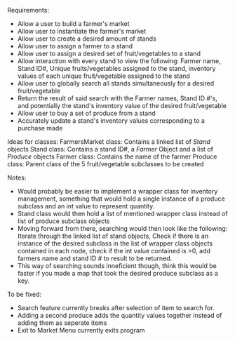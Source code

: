 Requirements:
- Allow a user to build a farmer's market
- Allow user to instantiate the farmer's market
- Allow user to create a desired amount of stands
- Allow user to assign a farmer to a stand
- Allow user to assign a desired set of fruit/vegetables to a stand
- Allow interaction with every stand to view the following: Farmer name, Stand ID#, Unique fruits/vegetables assigned to the stand, inventory values of each unique fruit/vegetable assigned to the stand
- Allow user to globally search all stands simultaneously for a desired fruit/vegetable
- Return the result of said search with the Farmer names, Stand ID #'s, and potentially the stand's inventory value of the desired fruit/vegetable
- Allow user to buy a set of produce from a stand
- Accurately update a stand's inventory values corresponding to a purchase made 

Ideas for classes:
FarmersMarket class: Contains a linked list of _Stand_ objects
Stand class: Contains a stand ID#, a _Farmer_ Object and a list of _Produce_ objects
Farmer class: Contains the name of the farmer
Produce class: Parent class of the 5 fruit/vegetable subclasses to be created

Notes: 
- Would probably be easier to implement a wrapper class for inventory management, something that would hold a single instance of a produce subclass and an int value to represent quantity.
- Stand class would then hold a list of mentioned wrapper class instead of list of produce subclass objects
- Moving forward from there, searching would then look like the following: Iterate through the linked list of stand objects, Check if there is an instance of the desired subclass in the list of wrapper class objects contained in each node, check if the int value contained is >0, add farmers name and stand ID # to result to be returned.
- This way of searching sounds inneficient though, think this would be faster if you made a map that took the desired produce subclass as a key.

To be fixed:
- Search feature currently breaks after selection of item to search for.
- Adding a second produce adds the quantity values together instead of adding them as seperate items
- Exit to Market Menu currently exits program